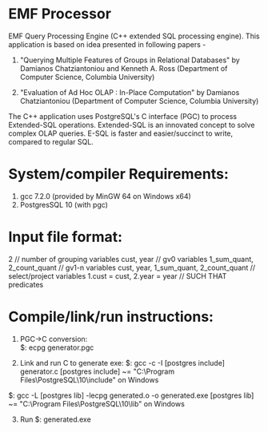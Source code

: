 # EMF Processor
EMF Query Processing Engine (C++ extended SQL processing engine). This application is based on idea presented in following papers -
1. "Querying Multiple Features of Groups in Relational Databases" by Damianos Chatziantoniou and Kenneth A. Ross (Department of Computer Science, Columbia University)

2. "Evaluation of Ad Hoc OLAP : In-Place Computation" by Damianos Chatziantoniou (Department of Computer Science, Columbia University)

The C++ application uses PostgreSQL's C interface (PGC) to process Extended-SQL operations. Extended-SQL is an innovated concept to solve complex OLAP queries. E-SQL is faster and easier/succinct to write, compared to regular SQL.  

# System/compiler Requirements: 
1. gcc 7.2.0 (provided by MinGW 64 on Windows x64)
2. PostgresSQL 10 (with pgc)

# Input file format:
2						                                // number of grouping variables
cust, year					                        // gv0 variables
1_sum_quant, 2_count_quant			            // gv1-n variables
cust, year, 1_sum_quant, 2_count_quant		  // select/project variables
1.cust = cust, 2.year = year			          // SUCH THAT predicates

# Compile/link/run instructions:
1. PGC->C conversion:  
$: ecpg generator.pgc

2. Link and run C to generate exe:
$: gcc -c -I [postgres include] generator.c 
[postgres include] ~= "C:\Program Files\PostgreSQL\10\include" on Windows

$: gcc -L [postgres lib] -lecpg generated.o -o generated.exe
[postgres lib] ~= "C:\Program Files\PostgreSQL\10\lib" on Windows

3. Run
$: generated.exe
